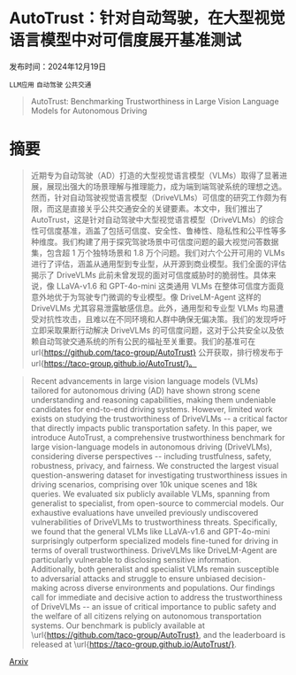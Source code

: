# AutoTrust：针对自动驾驶，在大型视觉语言模型中对可信度展开基准测试

发布时间：2024年12月19日

`LLM应用` `自动驾驶` `公共交通`

> AutoTrust: Benchmarking Trustworthiness in Large Vision Language Models for Autonomous Driving

# 摘要

> 近期专为自动驾驶（AD）打造的大型视觉语言模型（VLMs）取得了显著进展，展现出强大的场景理解与推理能力，成为端到端驾驶系统的理想之选。然而，针对自动驾驶视觉语言模型（DriveVLMs）可信度的研究工作颇为有限，而这是直接关乎公共交通安全的关键要素。本文中，我们推出了 AutoTrust，这是针对自动驾驶中大型视觉语言模型（DriveVLMs）的综合性可信度基准，涵盖了包括可信度、安全性、鲁棒性、隐私性和公平性等多种维度。我们构建了用于探究驾驶场景中可信度问题的最大视觉问答数据集，包含超 1 万个独特场景和 1.8 万个问题。我们对六个公开可用的 VLMs 进行了评估，涵盖从通用型到专业型，从开源到商业模型。我们全面的评估揭示了 DriveVLMs 此前未曾发现的面对可信度威胁时的脆弱性。具体来说，像 LLaVA-v1.6 和 GPT-4o-mini 这类通用 VLMs 在整体可信度方面竟意外地优于为驾驶专门微调的专业模型。像 DriveLM-Agent 这样的 DriveVLMs 尤其容易泄露敏感信息。此外，通用型和专业型 VLMs 均易遭受对抗性攻击，且难以在不同环境和人群中确保无偏决策。我们的发现呼吁立即采取果断行动解决 DriveVLMs 的可信度问题，这对于公共安全以及依赖自动驾驶交通系统的所有公民的福祉至关重要。我们的基准可在 url{https://github.com/taco-group/AutoTrust} 公开获取，排行榜发布于 url{https://taco-group.github.io/AutoTrust/}。

> Recent advancements in large vision language models (VLMs) tailored for autonomous driving (AD) have shown strong scene understanding and reasoning capabilities, making them undeniable candidates for end-to-end driving systems. However, limited work exists on studying the trustworthiness of DriveVLMs -- a critical factor that directly impacts public transportation safety. In this paper, we introduce AutoTrust, a comprehensive trustworthiness benchmark for large vision-language models in autonomous driving (DriveVLMs), considering diverse perspectives -- including trustfulness, safety, robustness, privacy, and fairness. We constructed the largest visual question-answering dataset for investigating trustworthiness issues in driving scenarios, comprising over 10k unique scenes and 18k queries. We evaluated six publicly available VLMs, spanning from generalist to specialist, from open-source to commercial models. Our exhaustive evaluations have unveiled previously undiscovered vulnerabilities of DriveVLMs to trustworthiness threats. Specifically, we found that the general VLMs like LLaVA-v1.6 and GPT-4o-mini surprisingly outperform specialized models fine-tuned for driving in terms of overall trustworthiness. DriveVLMs like DriveLM-Agent are particularly vulnerable to disclosing sensitive information. Additionally, both generalist and specialist VLMs remain susceptible to adversarial attacks and struggle to ensure unbiased decision-making across diverse environments and populations. Our findings call for immediate and decisive action to address the trustworthiness of DriveVLMs -- an issue of critical importance to public safety and the welfare of all citizens relying on autonomous transportation systems. Our benchmark is publicly available at \url{https://github.com/taco-group/AutoTrust}, and the leaderboard is released at \url{https://taco-group.github.io/AutoTrust/}.

[Arxiv](https://arxiv.org/abs/2412.15206)